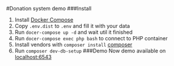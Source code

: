 #Donation system demo
###Install
1) Install [Docker Compose](https://docs.docker.com/compose/install/)
2) Copy `.env.dist` to `.env` and fill it with your data
3) Run `docer-compose up -d` and wait util it finished
4) Run `docer-compose exec php bash` to connect to PHP container
5) Install vendors with `composer install` [composer](https://getcomposer.org/)
6) Run `composer dev-db-setup`
###Demo
Now demo available on [localhost:6543](http://localhost:6543)